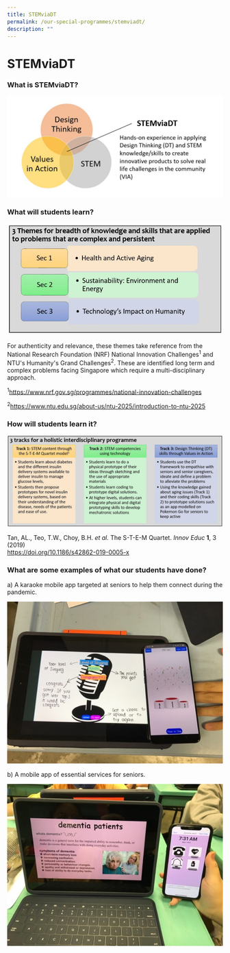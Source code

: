 ```yaml
---
title: STEMviaDT
permalink: /our-special-programmes/stemviadt/
description: ""
---
```



# STEMviaDT

### What is STEMviaDT?

![](/images/Our%20Special%20Programmes/STEMviaDT/STEMviaDT_pic1.jpg)

### What will students learn?

![](/images/Our%20Special%20Programmes/STEMviaDT/STEMviaDT_pic2.jpg)

For authenticity and relevance, these themes take reference from the National Research Foundation (NRF) National Innovation Challenges<sup>1</sup> and NTU's Humanity's Grand Challenges<sup>2</sup>. These are identified long term and complex problems facing Singapore which require a multi-disciplinary approach.


<sup>1</sup><a href="https://www.nrf.gov.sg/programmes/national-innovation-challenges" target="_blank">https://www.nrf.gov.sg/programmes/national-innovation-challenges</a>

<sup>2</sup><a href="https://www.ntu.edu.sg/about-us/ntu-2025/introduction-to-ntu-2025" target="_blank">https://www.ntu.edu.sg/about-us/ntu-2025/introduction-to-ntu-2025</a>

### How will students learn it?

![](/images/Our%20Special%20Programmes/STEMviaDT/STEMviaDT_pic3.jpg)

Tan, AL., Teo, T.W., Choy, B.H. _et al._ The S-T-E-M Quartet. _Innov Educ_ **1**, 3 (2019)   
<a href="https://doi.org/10.1186/s42862-019-0005-x" target="_blank">https://doi.org/10.1186/s42862-019-0005-x</a>

### What are some examples of what our students have done?

a) A karaoke mobile app targeted at seniors to help them connect during the pandemic.

![](/images/Our%20Special%20Programmes/STEMviaDT/STEMviaDT_pic4.jpg)

b) A mobile app of essential services for seniors.

![](/images/Our%20Special%20Programmes/STEMviaDT/STEMviaDT_pic5.jpg)
